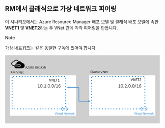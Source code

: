 ## <a name="peering-virtual-networks-from-rm-to-classic"></a>RM에서 클래식으로 가상 네트워크 피어링
이 시나리오에서는 Azure Resource Manager 배포 모델 및 클래식 배포 모델에 속한 **VNET1** 및 **VNET2**라는 두 VNet 간에 각각 피어링을 만듭니다.

> [!NOTE]
> 가상 네트워크는 같은 동일한 구독에 있어야 합니다.
> 
> 

![ASM-ARM 배포 시나리오](./media/virtual-networks-create-vnetpeering-scenario-asmtoarm-include/figure01.PNG)



<!--HONumber=Nov16_HO2-->



